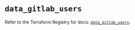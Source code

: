 # `data_gitlab_users`

Refer to the Terraform Registry for docs: [`data_gitlab_users`](https://registry.terraform.io/providers/gitlabhq/gitlab/16.7.0/docs/data-sources/users).
